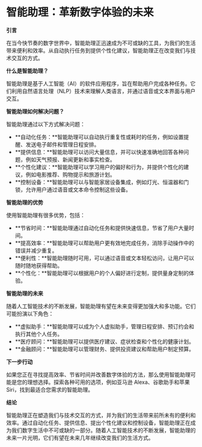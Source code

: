 # 智能助理：革新数字体验的未来

**引言**

在当今快节奏的数字世界中，智能助理正迅速成为不可或缺的工具，为我们的生活带来便利和效率。从自动执行任务到提供个性化建议，智能助理正在改变我们与技术交互的方式。

**什么是智能助理？**

智能助理是基于人工智能（AI）的软件应用程序，旨在帮助用户完成各种任务。它们利用自然语言处理（NLP）技术来理解人类语言，并通过语音或文本界面与用户交互。

**智能助理如何解决问题？**

智能助理通过以下方式解决问题：

* **自动化任务：**智能助理可以自动执行重复性或耗时的任务，例如设置提醒、发送电子邮件和管理日程安排。
* **提供信息：**智能助理可以访问大量信息，并可以快速准确地回答各种问题，例如天气预报、新闻更新和事实检查。
* **个性化建议：**智能助理可以学习用户的偏好和行为，并提供个性化的建议，例如电影推荐、购物提示和旅游计划。
* **控制设备：**智能助理可以与智能家居设备集成，例如灯光、恒温器和门锁，允许用户通过语音或文本命令控制这些设备。

**智能助理的优势**

使用智能助理有很多优势，包括：

* **节省时间：**智能助理通过自动化任务和提供快速信息，节省了用户大量时间。
* **提高效率：**智能助理可以帮助用户更有效地完成任务，消除手动操作中的错误并减少重复。
* **便利性：**智能助理随时可用，可以通过语音或文本轻松访问，让用户可以随时随地获得帮助。
* **个性化：**智能助理可以根据用户的个人偏好进行定制，提供量身定制的体验。

**智能助理的未来**

随着人工智能技术的不断发展，智能助理有望在未来变得更加强大和多功能。它们可能扮演以下角色：

* **虚拟助手：**智能助理可以成为个人虚拟助手，管理日程安排、预订约会和执行其他个人任务。
* **医疗顾问：**智能助理可以提供医疗建议、症状检查和个性化的健康计划。
* **金融顾问：**智能助理可以管理财务、提供投资建议和帮助用户制定预算。

**下一步行动**

如果您正在寻找提高效率、节省时间并改善数字体验的方法，那么使用智能助理可能是您的理想选择。探索各种可用的选项，例如亚马逊 Alexa、谷歌助手和苹果 Siri，找到最适合您需求的智能助理。

**结论**

智能助理正在塑造我们与技术交互的方式，并为我们的生活带来前所未有的便利和效率。通过自动化任务、提供信息、提出个性化建议和控制设备，智能助理正在成为我们数字生活中不可或缺的一部分。随着人工智能技术的不断发展，智能助理的未来一片光明，它们有望在未来几年继续改变我们的生活方式。

